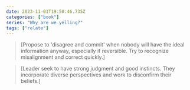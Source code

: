 ```yaml
---
date: 2023-11-01T19:50:46.735Z
categories: ["book"]
series: "Why are we yelling?"
tags: ["relate"]
---
```

> [Propose to 'disagree and commit' when nobody will have the ideal information anyway, especially if reversible. Try to recognize misalignment and correct quickly.]

> [Leader seek to have strong judgment and good instincts. They incorporate diverse perspectives and work to disconfirm their beliefs.]

